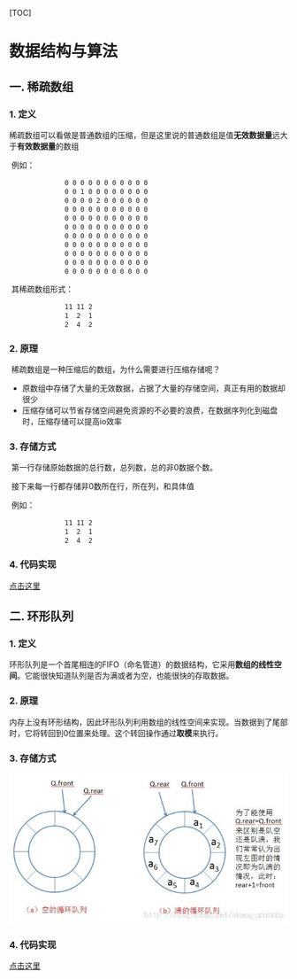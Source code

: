 [TOC]

# 数据结构与算法

## 一. 稀疏数组

### 1. 定义

​	稀疏数组可以看做是普通数组的压缩，但是这里说的普通数组是值**无效数据量**远大于**有效数据量**的数组

​	例如：



```shell
              0 0 0 0 0 0 0 0 0 0 0
              0 0 1 0 0 0 0 0 0 0 0
              0 0 0 0 2 0 0 0 0 0 0
              0 0 0 0 0 0 0 0 0 0 0
              0 0 0 0 0 0 0 0 0 0 0
              0 0 0 0 0 0 0 0 0 0 0
              0 0 0 0 0 0 0 0 0 0 0
              0 0 0 0 0 0 0 0 0 0 0
              0 0 0 0 0 0 0 0 0 0 0
              0 0 0 0 0 0 0 0 0 0 0
              0 0 0 0 0 0 0 0 0 0 0
```

​	其稀疏数组形式：

```shell
              11 11 2
              1  2  1
              2  4  2
```

### 2. 原理

​	稀疏数组是一种压缩后的数组，为什么需要进行压缩存储呢？

- 原数组中存储了大量的无效数据，占据了大量的存储空间，真正有用的数据却很少
- 压缩存储可以节省存储空间避免资源的不必要的浪费，在数据序列化到磁盘时，压缩存储可以提高io效率

### 3. 存储方式

​	第一行存储原始数据的总行数，总列数，总的非0数据个数。

​	接下来每一行都存储非0数所在行，所在列，和具体值

​	例如：

```shell
              11 11 2
              1  2  1
              2  4  2
```

### 4. 代码实现

[点击这里](./src/com/atguigu/sparearray/SpareArray.java)

## 二. 环形队列

### 1. 定义

​	环形队列是一个首尾相连的FIFO（命名管道）的数据结构，它采用**数组的线性空间**。它能很快知道队列是否为满或者为空，也能很快的存取数据。

### 2. 原理

​	内存上没有环形结构，因此环形队列利用数组的线性空间来实现。当数据到了尾部时，它将转回到0位置来处理。这个转回操作通过**取模**来执行。

### 3. 存储方式

![环形队列](./image/环形队列01.png)

### 4. 代码实现

[点击这里](./src/com/atguigu/queue/QueueArray.java)






